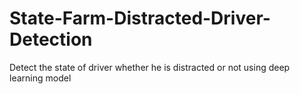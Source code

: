 # State-Farm-Distracted-Driver-Detection
Detect the state of driver whether he is distracted or not using deep learning model
